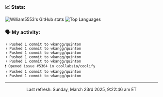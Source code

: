 ### 📈 Stats:
![William5553's GitHub stats](https://gh-readme-stats-git-main-william5553s-projects.vercel.app/api?username=wkangg&show_icons=true&theme=dark&include_all_commits=true&count_private=true&hide_border=true)
![Top Languages](https://gh-readme-stats-git-main-william5553s-projects.vercel.app/api/top-langs/?username=wkangg&langs_count=10&layout=compact&theme=dark&include_all_commits=true&count_private=true&hide_border=true)

### 🗣 My activity:
```
⬆️ Pushed 1 commit to wkangg/quinton
⬆️ Pushed 1 commit to wkangg/quinton
⬆️ Pushed 1 commit to wkangg/quinton
⬆️ Pushed 1 commit to wkangg/quinton
⬆️ Pushed 1 commit to wkangg/quinton
❗️ Opened issue #5364 in coollabsio/coolify
⬆️ Pushed 1 commit to wkangg/quinton
⬆️ Pushed 1 commit to wkangg/quinton
```

------------
<p align="center">Last refresh: Sunday, March 23rd 2025, 9:22:46 am ET</p>
